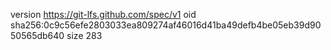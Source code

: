 version https://git-lfs.github.com/spec/v1
oid sha256:0c9c56efe2803033ea809274af46016d41ba49defb4be05eb39d9050565db640
size 283
